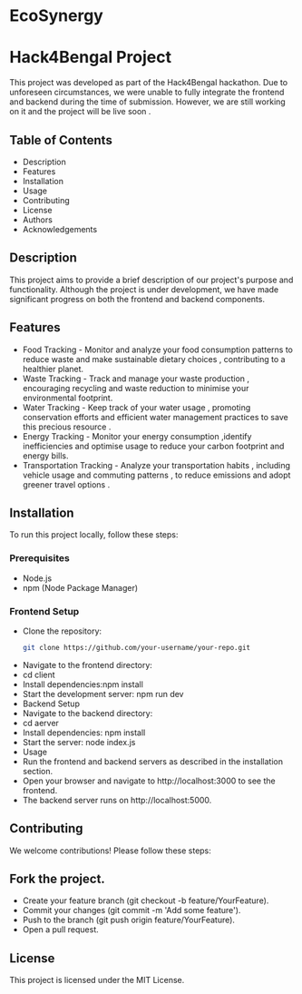 # EcoSynergy
# Hack4Bengal Project

This project was developed as part of the Hack4Bengal hackathon. Due to unforeseen circumstances, we were unable to fully integrate the frontend and backend during the time of submission. However, we are still working on it and the project will be live soon .

## Table of Contents
- Description
- Features
- Installation
- Usage
- Contributing
- License
- Authors
- Acknowledgements

## Description
This project aims to provide a brief description of our project's purpose and functionality. Although the project is under development, we have made significant progress on both the frontend and backend components.

## Features
- Food Tracking - Monitor and analyze your food consumption patterns to reduce waste and make sustainable dietary choices , contributing to a healthier planet.
- Waste Tracking - Track and manage your waste production , encouraging recycling and waste reduction to minimise your environmental footprint.
- Water Tracking - Keep track of your water usage , promoting conservation efforts and efficient water management practices to save this precious resource .
- Energy Tracking - Monitor your energy consumption ,identify inefficiencies and optimise usage to reduce your carbon footprint and energy bills.
- Transportation Tracking - Analyze your transportation habits , including vehicle usage and commuting patterns , to reduce emissions and adopt greener travel options . 
## Installation
To run this project locally, follow these steps:

### Prerequisites
- Node.js
- npm (Node Package Manager)

### Frontend Setup
- Clone the repository:
   ```sh
   git clone https://github.com/your-username/your-repo.git
- Navigate to the frontend directory:
- cd client
- Install dependencies:npm install
- Start the development server: npm run dev
- Backend Setup
- Navigate to the backend directory:
- cd aerver
- Install dependencies: npm install
- Start the server: node index.js
- Usage
- Run the frontend and backend servers as described in the installation section.
- Open your browser and navigate to http://localhost:3000 to see the frontend.
- The backend server runs on http://localhost:5000.

## Contributing
We welcome contributions! Please follow these steps:

## Fork the project.
- Create your feature branch (git checkout -b feature/YourFeature).
- Commit your changes (git commit -m 'Add some feature').
- Push to the branch (git push origin feature/YourFeature).
- Open a pull request.

## License
This project is licensed under the MIT License.
